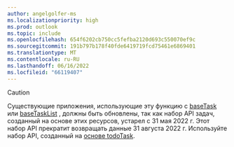 ```yaml
---
author: angelgolfer-ms
ms.localizationpriority: high
ms.prod: outlook
ms.topic: include
ms.openlocfilehash: 654f6202cb750cc5fefba2120d693c550070ef9c
ms.sourcegitcommit: 191b797b178f40fde6419719fcd75461e6869401
ms.translationtype: MT
ms.contentlocale: ru-RU
ms.lasthandoff: 06/16/2022
ms.locfileid: "66119407"
---
```

<!-- markdownlint-disable MD041-->
>[!CAUTION]
>Существующие приложения, использующие эту функцию с [baseTask](/graph/api/resources/basetask?view=graph-rest-beta&preserve-view=true) или [baseTaskList](/graph/api/resources/basetasklist?view=graph-rest-beta&preserve-view=true) , должны быть обновлены, так как набор API задач, созданный на основе этих ресурсов, устарел с 31 мая 2022 г. Этот набор API прекратит возвращать данные 31 августа 2022 г. Используйте набор API, созданный на [основе todoTask](/graph/api/resources/todotask?view=graph-rest-beta&preserve-view=true). 